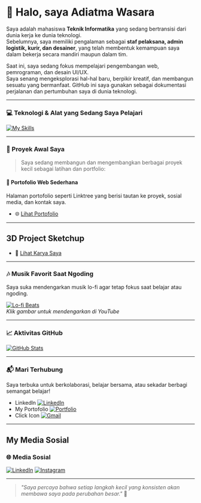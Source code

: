 # 👋 Halo, saya Adiatma Wasara

Saya adalah mahasiswa **Teknik Informatika** yang sedang bertransisi dari dunia kerja ke dunia teknologi.  
Sebelumnya, saya memiliki pengalaman sebagai **staf pelaksana, admin logistik, kurir, dan desainer**, yang telah membentuk kemampuan saya dalam bekerja secara mandiri maupun dalam tim.

Saat ini, saya sedang fokus mempelajari pengembangan web, pemrograman, dan desain UI/UX.  
Saya senang mengeksplorasi hal-hal baru, berpikir kreatif, dan membangun sesuatu yang bermanfaat. GitHub ini saya gunakan sebagai dokumentasi perjalanan dan pertumbuhan saya di dunia teknologi.

---

### 💻 Teknologi & Alat yang Sedang Saya Pelajari

[![My Skills](https://skillicons.dev/icons?i=html,css,js,tailwind,figma,github,vscode,python,sketchup)](https://skillicons.dev)

---

### 🚧 Proyek Awal Saya

> Saya sedang membangun dan mengembangkan berbagai proyek kecil sebagai latihan dan portfolio:

#### 🔗 **Portofolio Web Sederhana**
Halaman portofolio seperti Linktree yang berisi tautan ke proyek, sosial media, dan kontak saya.

- 🌐 [Lihat Portofolio](https://hatsuue.github.io/Adiatma-wasara/)

---

## 3D Project Sketchup
- 🔷 [Lihat Karya Saya](https://3dwarehouse.sketchup.com/by/Adyatmawasara)

---

### 🎶 Musik Favorit Saat Ngoding

Saya suka mendengarkan musik lo-fi agar tetap fokus saat belajar atau ngoding.

[![Lo-fi Beats](https://img.youtube.com/vi/jfKfPfyJRdk/hqdefault.jpg)](https://www.youtube.com/watch?v=jfKfPfyJRdk)  
_Klik gambar untuk mendengarkan di YouTube_

---

### 📈 Aktivitas GitHub

[![GitHub Stats](https://github-readme-stats.vercel.app/api?username=Hatsuue&show_icons=true&theme=dracula&count_private=true)](https://github.com/anuraghazra/github-readme-stats)

---

### 📬 Mari Terhubung

Saya terbuka untuk berkolaborasi, belajar bersama, atau sekadar berbagi semangat belajar!

- Linkedln [![LinkedIn](https://skillicons.dev/icons?i=linkedin)](https://www.linkedin.com/in/adiatma-wasara/)
- My Portofolio [![Portfolio](https://skillicons.dev/icons?i=webflow)](https://hatsuue.github.io/Adiatma-wasara/)
- Click Icon [![Gmail](https://skillicons.dev/icons?i=gmail)](mailto:wasaraadyatma@gmail.com)


---

## My Media Sosial
### 🌐 Media Sosial

[![LinkedIn](https://skillicons.dev/icons?i=linkedin)](https://www.linkedin.com/in/adiatma-wasara/)
[![Instagram](https://skillicons.dev/icons?i=instagram)](https://www.instagram.com/adiatma9_/)

---


> _"Saya percaya bahwa setiap langkah kecil yang konsisten akan membawa saya pada perubahan besar."_ 🚀
